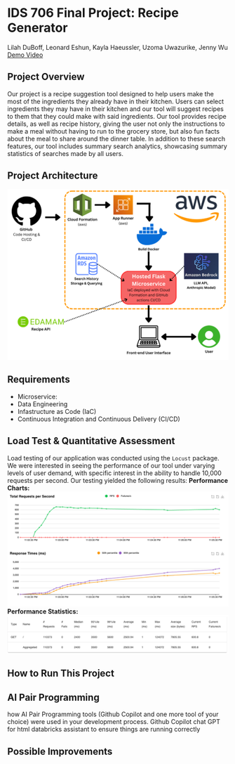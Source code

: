 # IDS 706 Final Project: Recipe Generator
Lilah DuBoff, Leonard Eshun, Kayla Haeussler, Uzoma Uwazurike, Jenny Wu  
[Demo Video](https://www.youtube.com/)  


## Project Overview
Our project is a recipe suggestion tool designed to help users make the most of the ingredients they already have in their kitchen.  Users can select ingredients they may have in their kitchen and our tool will suggest recipes to them that they could make with said ingredients. Our tool provides recipe details, as well as recipe history, giving the user not only the instructions to make a meal without having to run to the grocery store, but also fun facts about the meal to share around the dinner table. In addition to these search features, our tool includes summary search analytics, showcasing summary statistics of searches made by all users. 

## Project Architecture
![architecture_program](images/de_final_diagram.png)

## Requirements
- Microservice:
- Data Engineering
- Infastructure as Code (IaC)
- Continuous Integration and Continuous Delivery (CI/CD)
  
## Load Test & Quantitative Assessment
Load testing of our application was conducted using the ```Locust``` package. We were interested in seeing the performance of our tool under varying levels of user demand, with specific interest in the ability to handle 10,000 requests per second. Our testing yielded the following results:
**Performance Charts:**
![loadtestgraph](images/locust_load_testing.png)
**Performance Statistics:**
![loadtestgraph](images/locust_load_test_stats.png)



## How to Run This Project

## AI Pair Programming
how AI Pair Programming tools (Github Copilot and one more tool of your choice) were used in your development process.
Github Copilot chat GPT for html databricks assistant to ensure things are running correctly

## Possible Improvements

